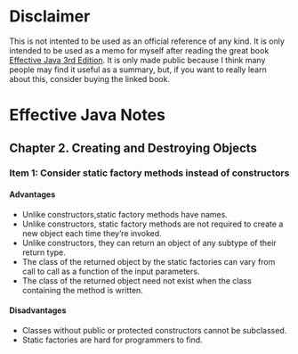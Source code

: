 # Disclaimer

This is not intented to be used as an official reference of any kind. It is only intended to be used as a memo for myself after reading the great book [Effective Java 3rd Edition](https://www.amazon.com/Effective-Java-Joshua-Bloch-ebook/dp/B078H61SCH). It is only made public because I think many people may find it useful as a summary, but, if you want to really learn about this, consider buying the linked book.

# Effective Java Notes

## Chapter 2. Creating and Destroying Objects

### Item 1: Consider static factory methods instead of constructors

#### Advantages

* Unlike constructors,static factory methods have names.
* Unlike constructors, static factory methods are not required to create a new object each time they’re invoked.
* Unlike constructors, they can return an object of any subtype of their return type.
* The class of the returned object by the static factories can vary from call to call as a function of the input parameters.
* The class of the returned object need not exist when the class containing the method is written.

#### Disadvantages

* Classes without public or protected constructors cannot be subclassed.
* Static factories are hard for programmers to find.
